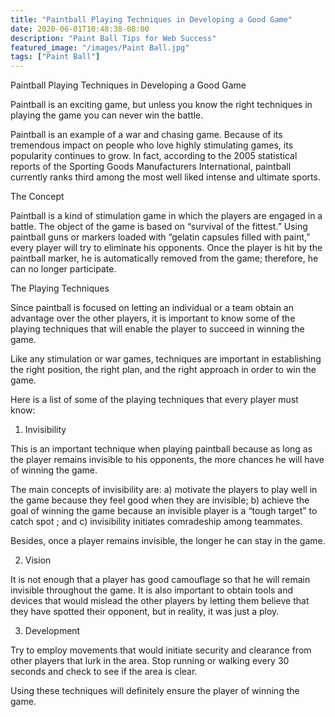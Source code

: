 ```yaml
---
title: "Paintball Playing Techniques in Developing a Good Game"
date: 2020-06-01T10:48:38-08:00
description: "Paint Ball Tips for Web Success"
featured_image: "/images/Paint Ball.jpg"
tags: ["Paint Ball"]
---
```


Paintball Playing Techniques in Developing a Good Game

Paintball is an exciting game, but unless you know the right techniques in playing the game you can never win the battle.

Paintball is an example of a war and chasing game. Because of its tremendous impact on people who love highly stimulating games, its popularity continues to grow. In fact, according to the 2005 statistical reports of the Sporting Goods Manufacturers International, paintball currently ranks third among the most well liked intense and ultimate sports.

The Concept

Paintball is a kind of stimulation game in which the players are engaged in a battle. The object of the game is based on “survival of the fittest.” Using paintball guns or markers loaded with “gelatin capsules filled with paint,” every player will try to eliminate his opponents. Once the player is hit by the paintball marker, he is automatically removed from the game; therefore, he can no longer participate.

The Playing Techniques

Since paintball is focused on letting an individual or a team obtain an advantage over the other players, it is important to know some of the playing techniques that will enable the player to succeed in winning the game.

Like any stimulation or war games, techniques are important in establishing the right position, the right plan, and the right approach in order to win the game.

Here is a list of some of the playing techniques that every player must know:

1. Invisibility 

This is an important technique when playing paintball because as long as the player remains invisible to his opponents, the more chances he will have of winning the game.

The main concepts of invisibility are: a) motivate the players to play well in the game because they feel good when they are invisible; b) achieve the goal of winning the game because an invisible player is a “tough target” to catch spot ; and c) invisibility initiates comradeship among teammates.

Besides, once a player remains invisible, the longer he can stay in the game.

2. Vision

It is not enough that a player has good camouflage so that he will remain invisible throughout the game. It is also important to obtain tools and devices that would mislead the other players by letting them believe that they have spotted their opponent, but in reality, it was just a ploy.

3. Development

Try to employ movements that would initiate security and clearance from other players that lurk in the area. Stop running or walking every 30 seconds and check to see if the area is clear. 

Using these techniques will definitely ensure the player of winning the game.


